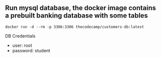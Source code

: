 ## Run mysql database, the docker image contains a prebuilt banking database with some tables

```
docker run -d --rm -p 3306:3306 thecodecamp/customers-db:latest
```

DB Credentials
- user: root
- password: student